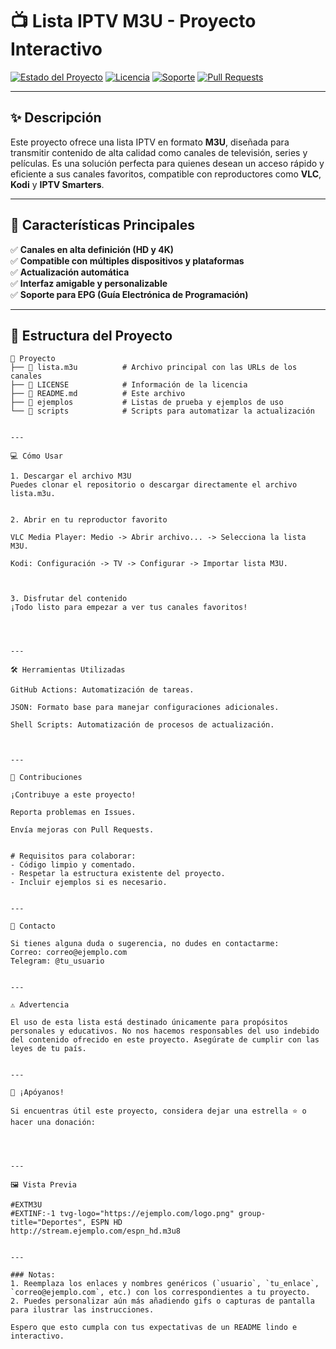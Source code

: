 # 📺 Lista IPTV M3U - Proyecto Interactivo

[![Estado del Proyecto](https://img.shields.io/badge/estado-en%20desarrollo-yellow?style=flat-square)](https://github.com/usuario/repo)
[![Licencia](https://img.shields.io/badge/licencia-MIT-green?style=flat-square)](LICENSE)
[![Soporte](https://img.shields.io/badge/soporte-Canales%20HD-blue?style=flat-square)](https://github.com/usuario/repo/issues)
[![Pull Requests](https://img.shields.io/badge/contribuye-abierto-red?style=flat-square)](https://github.com/usuario/repo/pulls)

---

## ✨ Descripción

Este proyecto ofrece una lista IPTV en formato **M3U**, diseñada para transmitir contenido de alta calidad como canales de televisión, series y películas. Es una solución perfecta para quienes desean un acceso rápido y eficiente a sus canales favoritos, compatible con reproductores como **VLC**, **Kodi** y **IPTV Smarters**.

---

## 🚀 Características Principales

✅ **Canales en alta definición (HD y 4K)**  
✅ **Compatible con múltiples dispositivos y plataformas**  
✅ **Actualización automática**  
✅ **Interfaz amigable y personalizable**  
✅ **Soporte para EPG (Guía Electrónica de Programación)**

---

## 📂 Estructura del Proyecto

```plaintext
📁 Proyecto
├── 📄 lista.m3u          # Archivo principal con las URLs de los canales
├── 📄 LICENSE            # Información de la licencia
├── 📄 README.md          # Este archivo
├── 📁 ejemplos           # Listas de prueba y ejemplos de uso
└── 📁 scripts            # Scripts para automatizar la actualización


---

💻 Cómo Usar

1. Descargar el archivo M3U
Puedes clonar el repositorio o descargar directamente el archivo lista.m3u.


2. Abrir en tu reproductor favorito

VLC Media Player: Medio -> Abrir archivo... -> Selecciona la lista M3U.

Kodi: Configuración -> TV -> Configurar -> Importar lista M3U.



3. Disfrutar del contenido
¡Todo listo para empezar a ver tus canales favoritos!




---

🛠️ Herramientas Utilizadas

GitHub Actions: Automatización de tareas.

JSON: Formato base para manejar configuraciones adicionales.

Shell Scripts: Automatización de procesos de actualización.



---

🤝 Contribuciones

¡Contribuye a este proyecto!

Reporta problemas en Issues.

Envía mejoras con Pull Requests.


# Requisitos para colaborar:
- Código limpio y comentado.
- Respetar la estructura existente del proyecto.
- Incluir ejemplos si es necesario.


---

📧 Contacto

Si tienes alguna duda o sugerencia, no dudes en contactarme:
Correo: correo@ejemplo.com
Telegram: @tu_usuario


---

⚠️ Advertencia

El uso de esta lista está destinado únicamente para propósitos personales y educativos. No nos hacemos responsables del uso indebido del contenido ofrecido en este proyecto. Asegúrate de cumplir con las leyes de tu país.


---

🌟 ¡Apóyanos!

Si encuentras útil este proyecto, considera dejar una estrella ⭐ o hacer una donación:

 


---

🖼️ Vista Previa

#EXTM3U
#EXTINF:-1 tvg-logo="https://ejemplo.com/logo.png" group-title="Deportes", ESPN HD
http://stream.ejemplo.com/espn_hd.m3u8


---

### Notas:
1. Reemplaza los enlaces y nombres genéricos (`usuario`, `tu_enlace`, `correo@ejemplo.com`, etc.) con los correspondientes a tu proyecto.
2. Puedes personalizar aún más añadiendo gifs o capturas de pantalla para ilustrar las instrucciones.

Espero que esto cumpla con tus expectativas de un README lindo e interactivo.

